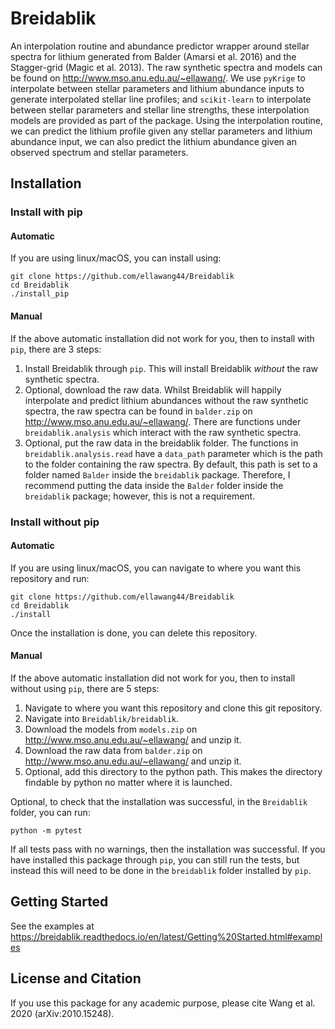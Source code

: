 # Breidablik
An interpolation routine and abundance predictor wrapper around stellar spectra for lithium generated from Balder (Amarsi et al. 2016) and the Stagger-grid (Magic et al. 2013). The raw synthetic spectra and models can be found on http://www.mso.anu.edu.au/~ellawang/. We use `pyKrige` to interpolate between stellar parameters and lithium abundance inputs to generate interpolated stellar line profiles; and `scikit-learn` to interpolate between stellar parameters and stellar line strengths, these interpolation models are provided as part of the package. Using the interpolation routine, we can predict the lithium profile given any stellar parameters and lithium abundance input, we can also predict the lithium abundance given an observed spectrum and stellar parameters.

## Installation
### Install with pip
#### Automatic
If you are using linux/macOS, you can install using:
```
git clone https://github.com/ellawang44/Breidablik
cd Breidablik
./install_pip
```
#### Manual
If the above automatic installation did not work for you, then to install with `pip`, there are 3 steps:
1. Install Breidablik through `pip`. This will install Breidablik _without_ the raw synthetic spectra.  
2. Optional, download the raw data. Whilst Breidablik will happily interpolate and predict lithium abundances without the raw synthetic spectra, the raw spectra can be found in `balder.zip` on http://www.mso.anu.edu.au/~ellawang/. There are functions under `breidablik.analysis` which interact with the raw synthetic spectra.
3. Optional, put the raw data in the breidablik folder. The functions in `breidablik.analysis.read` have a `data_path` parameter which is the path to the folder containing the raw spectra. By default, this path is set to a folder named `Balder` inside the `breidablik` package. Therefore, I recommend putting the data inside the `Balder` folder inside the `breidablik` package; however, this is not a requirement.  

### Install without pip
#### Automatic
If you are using linux/macOS, you can navigate to where you want this repository and run:
```
git clone https://github.com/ellawang44/Breidablik
cd Breidablik
./install
```
Once the installation is done, you can delete this repository.

#### Manual
If the above automatic installation did not work for you, then to install without using `pip`, there are 5 steps:
1. Navigate to where you want this repository and clone this git repository.
2. Navigate into `Breidablik/breidablik`.
3. Download the models from `models.zip` on http://www.mso.anu.edu.au/~ellawang/ and unzip it.
4. Download the raw data from `balder.zip` on http://www.mso.anu.edu.au/~ellawang/ and unzip it.
5. Optional, add this directory to the python path. This makes the directory findable by python no matter where it is launched.

Optional, to check that the installation was successful, in the `Breidablik` folder, you can run:
```
python -m pytest
```
If all tests pass with no warnings, then the installation was successful. If you have installed this package through `pip`, you can still run the tests, but instead this will need to be done in the `breidablik` folder installed by `pip`.

## Getting Started
See the examples at https://breidablik.readthedocs.io/en/latest/Getting%20Started.html#examples


## License and Citation
If you use this package for any academic purpose, please cite Wang et al. 2020 (arXiv:2010.15248).
